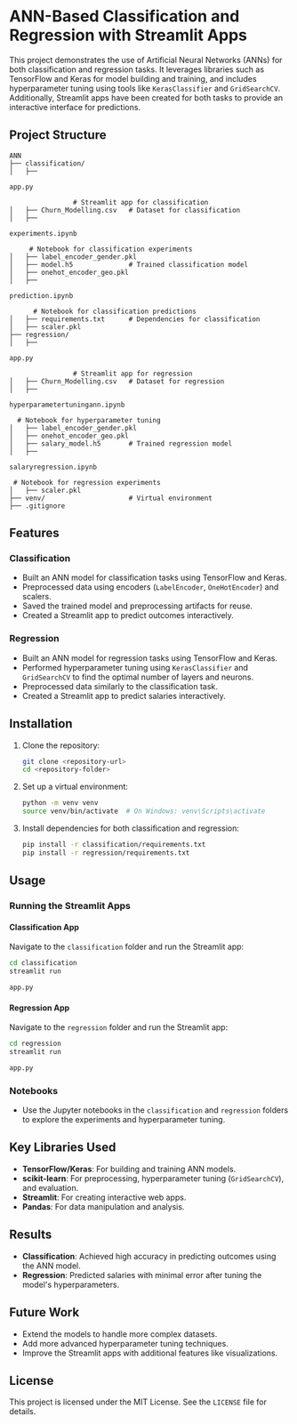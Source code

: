 # ANN-Based Classification and Regression with Streamlit Apps

This project demonstrates the use of Artificial Neural Networks (ANNs) for both classification and regression tasks. It leverages libraries such as TensorFlow and Keras for model building and training, and includes hyperparameter tuning using tools like `KerasClassifier` and `GridSearchCV`. Additionally, Streamlit apps have been created for both tasks to provide an interactive interface for predictions.

## Project Structure

```
ANN
├── classification/
│   ├── 

app.py

                # Streamlit app for classification
│   ├── Churn_Modelling.csv   # Dataset for classification
│   ├── 

experiments.ipynb

     # Notebook for classification experiments
│   ├── label_encoder_gender.pkl
│   ├── model.h5              # Trained classification model
│   ├── onehot_encoder_geo.pkl
│   ├── 

prediction.ipynb

      # Notebook for classification predictions
│   ├── requirements.txt      # Dependencies for classification
│   ├── scaler.pkl
├── regression/
│   ├── 

app.py

                # Streamlit app for regression
│   ├── Churn_Modelling.csv   # Dataset for regression
│   ├── 

hyperparametertuningann.ipynb

  # Notebook for hyperparameter tuning
│   ├── label_encoder_gender.pkl
│   ├── onehot_encoder_geo.pkl
│   ├── salary_model.h5       # Trained regression model
│   ├── 

salaryregression.ipynb

 # Notebook for regression experiments
│   ├── scaler.pkl
├── venv/                     # Virtual environment
├── .gitignore
```

## Features

### Classification
- Built an ANN model for classification tasks using TensorFlow and Keras.
- Preprocessed data using encoders (`LabelEncoder`, `OneHotEncoder`) and scalers.
- Saved the trained model and preprocessing artifacts for reuse.
- Created a Streamlit app to predict outcomes interactively.

### Regression
- Built an ANN model for regression tasks using TensorFlow and Keras.
- Performed hyperparameter tuning using `KerasClassifier` and `GridSearchCV` to find the optimal number of layers and neurons.
- Preprocessed data similarly to the classification task.
- Created a Streamlit app to predict salaries interactively.

## Installation

1. Clone the repository:
   ```bash
   git clone <repository-url>
   cd <repository-folder>
   ```

2. Set up a virtual environment:
   ```bash
   python -m venv venv
   source venv/bin/activate  # On Windows: venv\Scripts\activate
   ```

3. Install dependencies for both classification and regression:
   ```bash
   pip install -r classification/requirements.txt
   pip install -r regression/requirements.txt
   ```

## Usage

### Running the Streamlit Apps

#### Classification App
Navigate to the `classification` folder and run the Streamlit app:
```bash
cd classification
streamlit run 

app.py


```

#### Regression App
Navigate to the `regression` folder and run the Streamlit app:
```bash
cd regression
streamlit run 

app.py


```

### Notebooks
- Use the Jupyter notebooks in the `classification` and `regression` folders to explore the experiments and hyperparameter tuning.

## Key Libraries Used
- **TensorFlow/Keras**: For building and training ANN models.
- **scikit-learn**: For preprocessing, hyperparameter tuning (`GridSearchCV`), and evaluation.
- **Streamlit**: For creating interactive web apps.
- **Pandas**: For data manipulation and analysis.

## Results
- **Classification**: Achieved high accuracy in predicting outcomes using the ANN model.
- **Regression**: Predicted salaries with minimal error after tuning the model's hyperparameters.

## Future Work
- Extend the models to handle more complex datasets.
- Add more advanced hyperparameter tuning techniques.
- Improve the Streamlit apps with additional features like visualizations.

## License
This project is licensed under the MIT License. See the `LICENSE` file for details.
